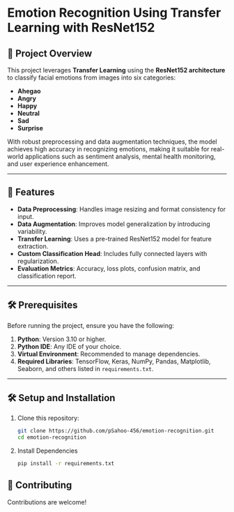 # **Emotion Recognition Using Transfer Learning with ResNet152**

## 📜 **Project Overview**
This project leverages **Transfer Learning** using the **ResNet152 architecture** to classify facial emotions from images into six categories:
- **Ahegao**
- **Angry**
- **Happy**
- **Neutral**
- **Sad**
- **Surprise**

With robust preprocessing and data augmentation techniques, the model achieves high accuracy in recognizing emotions, making it suitable for real-world applications such as sentiment analysis, mental health monitoring, and user experience enhancement.

---

## 🧰 **Features**
- **Data Preprocessing**: Handles image resizing and format consistency for input.
- **Data Augmentation**: Improves model generalization by introducing variability.
- **Transfer Learning**: Uses a pre-trained ResNet152 model for feature extraction.
- **Custom Classification Head**: Includes fully connected layers with regularization.
- **Evaluation Metrics**: Accuracy, loss plots, confusion matrix, and classification report.

---

## 🛠️ **Prerequisites**
Before running the project, ensure you have the following:
1. **Python**: Version 3.10 or higher.
2. **Python IDE**: Any IDE of your choice.
3. **Virtual Environment**: Recommended to manage dependencies.
4. **Required Libraries**: TensorFlow, Keras, NumPy, Pandas, Matplotlib, Seaborn, and others listed in `requirements.txt`.

---

## 🛠️ **Setup and Installation**

1. Clone this repository:
   ```bash
   git clone https://github.com/pSahoo-456/emotion-recognition.git
   cd emotion-recognition
2. Install Dependencies
   ```bash
   pip install -r requirements.txt
   ```

## 🤝 **Contributing**
Contributions are welcome!




